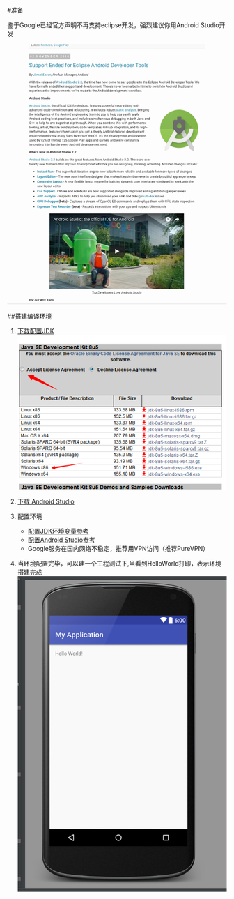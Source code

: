 #准备


鉴于Google已经官方声明不再支持eclipse开发，强烈建议你用Android Studio开发 

![](./image/nolongsupport.png)


##搭建编译环境
1. [下载配置JDK](http://www.oracle.com/index.html)           
	![](./image/jdk.png)
	
2. [下载 Android Studio](https://developer.android.com/studio/index.html)

3. 配置环境
	* [配置JDK环境变量参考](http://jingyan.baidu.com/article/e2284b2b5967e7e2e7118d74.html)
	* [配置Android Studio参考](http://stormzhang.com/devtools/2014/11/25/android-studio-tutorial1/)
	* Google服务在国内网络不稳定，推荐用VPN访问（推荐PureVPN）
    
4. 当环境配置完毕，可以建一个工程测试下,当看到HelloWorld打印，表示环境搭建完成
	![](./image/helloworld.png)




   
    
